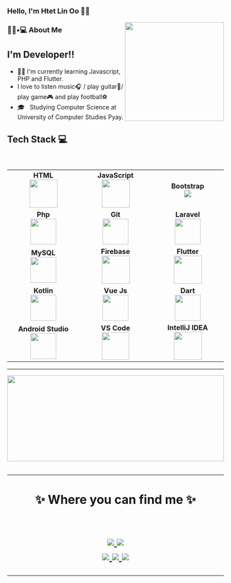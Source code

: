 ### Hello, I'm Htet Lin Oo 👨‍💻

<img align='right' src="https://media.giphy.com/media/M9gbBd9nbDrOTu1Mqx/giphy.gif" width="230">

<h3> 👨🏻•💻 About Me </h3>


## I'm  Developer!! 
- 🧑‍💻 I'm currently learning Javascript, PHP and Flutter.
- I love to listen music🎧 / play guitar🎸/ play game🎮 and play football⚽️
- 🎓 &nbsp; Studying Computer Science at University of Computer Studies Pyay.

  
## Tech Stack :computer:

<br>
<table>
<tbody>
<tr>

<td align="center" width="20%">
<span><b><center>HTML</center></b></span> 
<img height=65px src="https://img.icons8.com/color/2x/html-5.png"> 
</td>
  
<td align="center" width="20%">
<span><b><center>JavaScript</center></b></span> 
<img height=65px src="https://img.icons8.com/color/2x/javascript.png"> 
</td>

<td align="center" width="20%">
<span><b><center>Bootstrap</center></b></span> 
<img src="https://img.icons8.com/color/48/000000/bootstrap.png"/>
</td>

</tr> 

<tr>
<td align="center" width="20%">
<span><b><center>Php</center></b></span> 
<img height=60px src="https://img.icons8.com/dusk/64/000000/php-logo.png"/>
</td>

<td align="center" width="20%">
<span><b><center>Git</center></b></span> 
<img height="60px" src="https://img.icons8.com/color/48/000000/git.png"/>
</td>

<td align="center" width="20%">
<span><b><center>Laravel</center></b></span> 
<img height=60px src="https://img.icons8.com/ios-filled/50/000000/laravel.png"/>
</td>
</tr>

<tr>
<td align="center" width="20%">
<span><b><center>MySQL</center></b></span> 
<img height="60px" src="https://www.vectorlogo.zone/logos/mysql/mysql-ar21.svg">
</td>

<td align="center" width="20%">
<span><b><center>Firebase</center></b></span> 
<img height=65px src="https://img.icons8.com/color/48/000000/firebase.png"/>
</td>



<td align="center" width="20%">
<span><b><center>Flutter</center></b></span> 
<img height=65px src="https://img.icons8.com/color/2x/flutter.png"> 
</td>
</tr>
<tr>
<td align="center" width="20%">
<span><b><center>Kotlin</center></b></span> 
<img height=60px src="https://img.icons8.com/color/50/000000/kotlin.png"> 
</td>

<td align="center" width="20%">
<span><b><center>Vue Js</center></b></span> 
<img height=60px src="https://www.vectorlogo.zone/logos/vuejs/vuejs-ar21.svg"/>
</td>

<td align="center" width="20%">
<span><b><center>Dart</center></b></span> 
<img height=60px src="https://img.icons8.com/color/48/000000/dart.png"/>
</tr>

 <tr>
<td align="center" width="20%">
<span><b><center>Android Studio</center></b></span> 
<img height="60px" src="https://img.icons8.com/bubbles/50/000000/android-os.png"/>
</td>

<td align="center" width="20%">
<span><b><center>VS Code</center></b></span> 
<img height="64px" src="https://cdn.svgporn.com/logos/visual-studio-code.svg">
</td>

<td align="center" width="20%">
<span><b><center>IntelliJ IDEA</center></b></span> 
<img height="65px"src="https://img.icons8.com/color/48/000000/intellij-idea.png"/>
</tr>

</tbody>
</table>


<hr>


<a href="https://github.com/HtetLinOo/github-readme-stats" title="Go to Source"><img width="100%" height="200" src="https://github-readme-stats.vercel.app/api?username=HtetLinOo&show_icons=true&theme=gotham"></a>
<br/><br/>

<hr>

<h1 align="center">
✨ Where you can find me ✨
  
 
<p align="center">
  <br/>
  <a href="https://www.linkedin.com/in/htet-lin-oo-a07720178/?fbclid=IwAR03_DIeeZ8P_cJGUVvZALgf7w8YRHFdXI0UCH5lIW_XncT4Ml9jQwuuMVU">
    <img src="https://img.shields.io/badge/LinkedIn-%230077B5.svg?&style=flat-square&logo=linkedin&logoColor=white">
  </a>
  
  <a href="https://github.com/HtetLinOo">
    <img src="https://img.shields.io/badge/Github-%230A0A0A.svg?&style=flat-square&logo=Github&logoColor=white">  
  </a>


  <br/>
  <a href="https://www.facebook.com/profile.php?id=100008153656778">
    <img src="https://img.shields.io/badge/Facebook-%231877F2.svg?&style=flat-square&logo=facebook&logoColor=white">  
  </a>
 
  <a href="https://www.instagram.com/htet_lin_oo_7/?igshid=f0oww1as4f8b&fbclid=IwAR0UJVB5PYlhqW3VzIUc_JvIeyLZSsMPjEDpHUgEKy2WkIbauFsT5ElZvng">
    <img src="https://img.shields.io/badge/Instagram-%23E4405F.svg?&style=flat-square&logo=instagram&logoColor=white">
  </a>

  <a href="https://twitter.com/HtetLin42751657">
    <img src="https://img.shields.io/badge/twitter-%230077D4.svg?&style=flat-square&logo=twitter&logoColor=white">
  </a>
</p>
</h1>
<hr>
